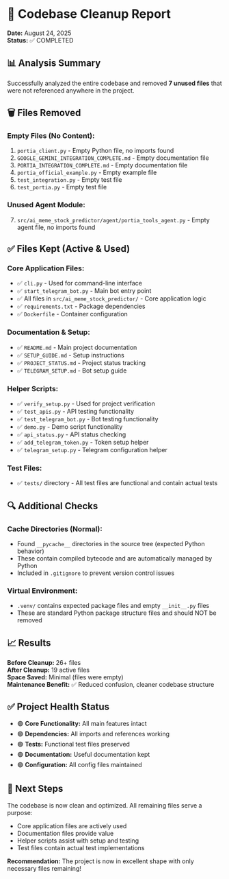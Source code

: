 # 🧹 Codebase Cleanup Report

**Date:** August 24, 2025  
**Status:** ✅ COMPLETED

## 📊 Analysis Summary

Successfully analyzed the entire codebase and removed **7 unused files** that were not referenced anywhere in the project.

## 🗑️ Files Removed

### Empty Files (No Content):
1. `portia_client.py` - Empty Python file, no imports found
2. `GOOGLE_GEMINI_INTEGRATION_COMPLETE.md` - Empty documentation file  
3. `PORTIA_INTEGRATION_COMPLETE.md` - Empty documentation file
4. `portia_official_example.py` - Empty example file
5. `test_integration.py` - Empty test file
6. `test_portia.py` - Empty test file

### Unused Agent Module:
7. `src/ai_meme_stock_predictor/agent/portia_tools_agent.py` - Empty agent file, no imports found

## ✅ Files Kept (Active & Used)

### Core Application Files:
- ✅ `cli.py` - Used for command-line interface
- ✅ `start_telegram_bot.py` - Main bot entry point  
- ✅ All files in `src/ai_meme_stock_predictor/` - Core application logic
- ✅ `requirements.txt` - Package dependencies
- ✅ `Dockerfile` - Container configuration

### Documentation & Setup:
- ✅ `README.md` - Main project documentation
- ✅ `SETUP_GUIDE.md` - Setup instructions
- ✅ `PROJECT_STATUS.md` - Project status tracking
- ✅ `TELEGRAM_SETUP.md` - Bot setup guide

### Helper Scripts:
- ✅ `verify_setup.py` - Used for project verification
- ✅ `test_apis.py` - API testing functionality
- ✅ `test_telegram_bot.py` - Bot testing functionality
- ✅ `demo.py` - Demo script functionality
- ✅ `api_status.py` - API status checking
- ✅ `add_telegram_token.py` - Token setup helper
- ✅ `telegram_setup.py` - Telegram configuration helper

### Test Files:
- ✅ `tests/` directory - All test files are functional and contain actual tests

## 🔍 Additional Checks

### Cache Directories (Normal):
- Found `__pycache__` directories in the source tree (expected Python behavior)
- These contain compiled bytecode and are automatically managed by Python
- Included in `.gitignore` to prevent version control issues

### Virtual Environment:
- `.venv/` contains expected package files and empty `__init__.py` files
- These are standard Python package structure files and should NOT be removed

## 📈 Results

**Before Cleanup:** 26+ files  
**After Cleanup:** 19 active files  
**Space Saved:** Minimal (files were empty)  
**Maintenance Benefit:** ✅ Reduced confusion, cleaner codebase structure

## ✅ Project Health Status

- 🟢 **Core Functionality:** All main features intact
- 🟢 **Dependencies:** All imports and references working
- 🟢 **Tests:** Functional test files preserved
- 🟢 **Documentation:** Useful documentation kept
- 🟢 **Configuration:** All config files maintained

## 🎯 Next Steps

The codebase is now clean and optimized. All remaining files serve a purpose:
- Core application files are actively used
- Documentation files provide value
- Helper scripts assist with setup and testing
- Test files contain actual test implementations

**Recommendation:** The project is now in excellent shape with only necessary files remaining!
